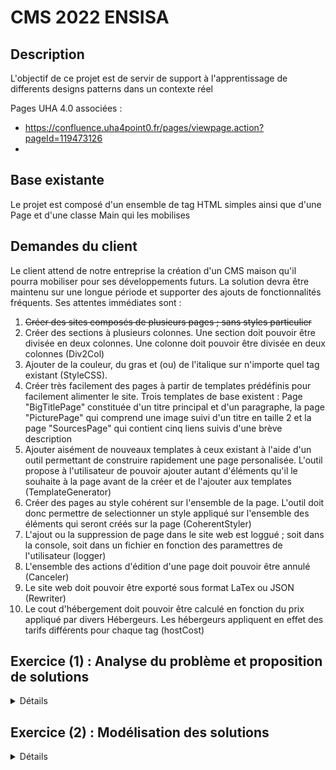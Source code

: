 # CMS 2022 ENSISA

## Description 

L'objectif de ce projet est de servir de support à l'apprentissage de differents designs patterns dans un contexte réel

Pages UHA 4.0 associées : 
- https://confluence.uha4point0.fr/pages/viewpage.action?pageId=119473126
- 

## Base existante 

Le projet est composé d'un ensemble de tag HTML simples ainsi que d'une Page et d'une classe Main qui les mobilises

## Demandes du client 

Le client attend de notre entreprise la création d'un CMS maison qu'il pourra mobiliser pour ses développements futurs. La solution devra être maintenu sur une longue période et supporter des ajouts de fonctionnalités fréquents. Ses attentes immédiates sont :
<ol>
    <li><s>Créer des sites composés de plusieurs pages ; sans styles particulier</s></li>
	<li>Créer des sections à plusieurs colonnes. Une section doit pouvoir être divisée en deux colonnes. Une colonne doit pouvoir être divisée en deux colonnes (Div2Col)</li>
	<li>Ajouter de la couleur, du gras et (ou) de l'italique sur n'importe quel tag existant (StyleCSS).</li>
	<li>Créer très facilement des pages à partir de templates prédéfinis pour facilement alimenter le site. Trois templates de base existent : Page "BigTitlePage" constituée d'un titre principal et d'un paragraphe, la page "PicturePage" qui comprend une image suivi d'un titre en taille 2 et la page "SourcesPage" qui contient cinq liens suivis d'une brève description</li>
	<li>Ajouter aisément de nouveaux templates à ceux existant à l'aide d'un outil permettant de construire rapidement une page personalisée. L'outil propose à l'utilisateur de pouvoir ajouter autant d'éléments qu'il le souhaite à la page avant de la créer et de l'ajouter aux templates (TemplateGenerator)
	<li>Créer des pages au style cohérent sur l'ensemble de la page. L'outil doit donc permettre de selectionner un style appliqué sur l'ensemble des éléments qui seront créés sur la page (CoherentStyler)</li>
	<li>L'ajout ou la suppression de page dans le site web est loggué ; soit dans la console, soit dans un fichier en fonction des paramettres de l'utilisateur (logger)</li>
	<li>L'ensemble des actions d'édition d'une page doit pouvoir être annulé (Canceler)</li>
	<li>Le site web doit pouvoir être exporté sous format LaTex ou JSON (Rewriter)</li>
	<li>Le cout d'hébergement doit pouvoir être calculé en fonction du prix appliqué par divers Hébergeurs. Les hébergeurs appliquent en effet des tarifs différents pour chaque tag (hostCost)</li>
</ol>


## Exercice (1) : Analyse du problème et proposition de solutions
<details>
  <summary>Détails</summary>
  Assignez à chaque demande du client un (ou des ?) design pattern(s) et expliquez pourquoi vous avez choisi ce(s) pattern(s).
  
  Pour répondre à l'exercice : éditez le fichier ./Exercices/Exercice1.md puis déposez le dans l'activité associée sur e-formation
  
  Veuillez trouver la réponse à l'exercice 1 dans le fichier ./Exercices/Correction1.md
</details>


## Exercice (2) : Modélisation des solutions
<details>
  <summary>Détails</summary>
  Maintenant que les différents patterns sont spécifiés ; il est temps de débuter leur intégration dans le projet. 
  L'objectif de cet exercice est de créer l'UML pour les différentes requetes du client.  

  Pour répondre à l'exercice : Créez un fichier image nommé Exercice2 que vous déposerez dans l'activité associée sur e-formation.

  N'hésitez pas à déposer un fichier par pattern si vous n'êtes pas à l'aise avec les diagrammes UML.
  
  Si vous le souhaitez, vous pouvez utiliser le fichier ./Documentation/CMS_UML.puml comme base plantUML créer vos diagrammes sur https://plantuml-editor.kkeisuke.com.

</details>
</details>